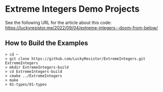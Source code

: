 # Extreme Integers Demo Projects

See the following URL for the article about this code:
https://luckyresistor.me/2022/09/04/extreme-integers--doom-from-below/

## How to Build the Examples

```none
> cd ~
> git clone https://github.com/LuckyResistor/ExtremeIntegers.git ExtremeIntegers
> mkdir ExtremeIntegers-build
> cd ExtremeIntegers-build
> cmake ../ExtremeIntegers
> make
> 01-types/01-types
```

